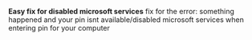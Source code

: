 **Easy fix for disabled microsoft services**
fix for the error: something happened and your pin isnt available/disabled microsoft services when entering pin for your computer
